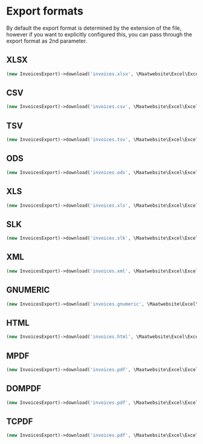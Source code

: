 # Export formats

By default the export format is determined by the extension of the file, however if you want 
to explicitly configured this, you can pass through the export format as 2nd parameter. 

## XLSX

```php
(new InvoicesExport)->download('invoices.xlsx', \Maatwebsite\Excel\Excel::XLSX);
```

## CSV

```php
(new InvoicesExport)->download('invoices.csv', \Maatwebsite\Excel\Excel::CSV);
```

## TSV

```php
(new InvoicesExport)->download('invoices.tsv', \Maatwebsite\Excel\Excel::TSV);
```

## ODS

```php
(new InvoicesExport)->download('invoices.ods', \Maatwebsite\Excel\Excel::ODS);
```

## XLS

```php
(new InvoicesExport)->download('invoices.xls', \Maatwebsite\Excel\Excel::XLS);
```

## SLK

```php
(new InvoicesExport)->download('invoices.slk', \Maatwebsite\Excel\Excel::SLK);
```

## XML

```php
(new InvoicesExport)->download('invoices.xml', \Maatwebsite\Excel\Excel::XML);
```

## GNUMERIC

```php
(new InvoicesExport)->download('invoices.gnumeric', \Maatwebsite\Excel\Excel::GNUMERIC);
```

## HTML

```php
(new InvoicesExport)->download('invoices.html', \Maatwebsite\Excel\Excel::HTML);
```

## MPDF

```php
(new InvoicesExport)->download('invoices.pdf', \Maatwebsite\Excel\Excel::MPDF);
```

## DOMPDF

```php
(new InvoicesExport)->download('invoices.pdf', \Maatwebsite\Excel\Excel::DOMPDF);
```

## TCPDF

```php
(new InvoicesExport)->download('invoices.pdf', \Maatwebsite\Excel\Excel::TCPDF);
```
